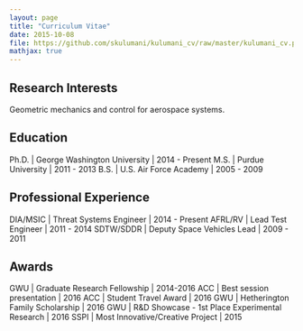 ```yaml
---
layout: page
title: "Curriculum Vitae"
date: 2015-10-08
file: https://github.com/skulumani/kulumani_cv/raw/master/kulumani_cv.pdf
mathjax: true
---
```


## Research Interests

Geometric mechanics and control for aerospace systems.

## Education

Ph.D.	|	George Washington University | 2014 - Present 
M.S.  |		Purdue University   | 2011 - 2013
B.S.   |	U.S. Air Force Academy   | 2005 - 2009

## Professional Experience

DIA/MSIC | Threat Systems Engineer |  2014 - Present
AFRL/RV	 | Lead Test Engineer 		|  2011 -  2014
SDTW/SDDR | Deputy Space Vehicles Lead |  2009 -  2011

## Awards

GWU | Graduate Research Fellowship | 2014-2016
ACC | Best session presentation | 2016
ACC | Student Travel Award | 2016
GWU | Hetherington Family Scholarship | 2016
GWU | R&D Showcase - 1st Place Experimental Research | 2016
SSPI | Most Innovative/Creative Project | 2015

